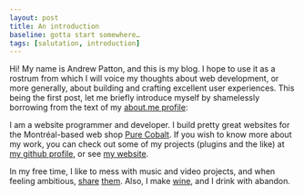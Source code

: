 ```yaml
---
layout: post
title: An introduction
baseline: gotta start somewhere…
tags: [salutation, introduction]
---
```


Hi! My name is Andrew Patton, and this is my blog. I hope to use it as a rostrum from which I will voice my thoughts about web development, or more generally, about building and crafting excellent user experiences. This being the first post, let me briefly introduce myself by shamelessly borrowing from the text of my [about.me profile][aboutme]:

I am a website programmer and developer. I build pretty great websites for the Montréal-based web shop [Pure Cobalt][]. If you wish to know more about my work, you can check out some of my projects (plugins and the like) at [my github profile][github], or see [my website][].

In my free time, I like to mess with music and video projects, and when feeling ambitious, [share][share music] [them][share video]. Also, I make [wine][], and I drink with abandon.

[aboutme]: http://about.me/andrewpatton "Feel free to check it out; it’s a good profile"
[Pure Cobalt]: http//www.purecobalt.com
[github]: http://github.com/acusti "WordPress plugins, mini sites, node.js-related forks, etc."
[my website]: http://acusti.ca "Includes a list of the most recent websites I have built"
[share music]: https://soundcloud.com/acusti "Soundcloud. Includes a very wide range of styles and polish, mostly from projects at university"
[share video]: http://www.youtube.com/user/waveweaverjr "Youtube. I’m most proud of “freedom reruns”"
[wine]: https://twitter.com/wyattjaster/status/152977050486050816 "The strawberry wine was tasty"
